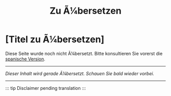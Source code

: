 ﻿---
title: [Zu Ã¼bersetzen]
---

<!-- TODO: translation missing - German version -->

# [Titel zu Ã¼bersetzen]

Diese Seite wurde noch nicht Ã¼bersetzt. Bitte konsultieren Sie vorerst die [spanische Version](/es/mitos-liderazgo).

---

*Dieser Inhalt wird gerade Ã¼bersetzt. Schauen Sie bald wieder vorbei.*

---

::: tip
Disclaimer pending translation
:::
